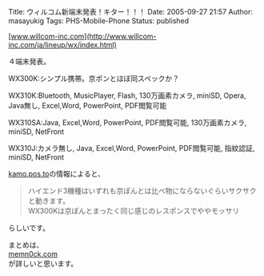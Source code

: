 Title: ウィルコム新端末発表！キター！！！
Date: 2005-09-27 21:57
Author: masayukig
Tags: PHS-Mobile-Phone
Status: published

[www.willcom-inc.com](http://www.willcom-inc.com/ja/lineup/wx/index.html)

４端末発表。

WX300K:シンプル携帯。京ポンとほぼ同スペックか？

WX310K:Bluetooth, MusicPlayer, Flash, 130万画素カメラ, miniSD, Opera,
Java無し, Excel,Word, PowerPoint, PDF閲覧可能

WX310SA:Java, Excel,Word, PowerPoint, PDF閲覧可能, 130万画素カメラ,
miniSD, NetFront

WX310J:カメラ無し, Java, Excel,Word, PowerPoint, PDF閲覧可能, 指紋認証,
miniSD, NetFront

[kamo.pos.to](http://kamo.pos.to/dpoke/)の情報によると、  

> ハイエンド3機種はいずれも京ぽんとは比べ物にならないぐらいサクサクと動きます。  
> WX300Kは京ぽんとまったく同じ感じのレスポンスでややモッサリ

らしいです。

まとめは、  
[memn0ck.com](http://memn0ck.com/log20050927.html)  
が詳しいと思います。
